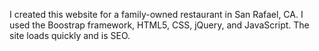 I created this website for a family-owned restaurant in San Rafael, CA. I used the Boostrap framework, HTML5, CSS, jQuery, and JavaScript. The site loads quickly and is SEO.